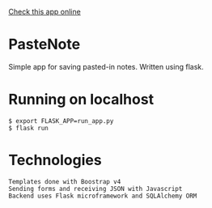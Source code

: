 [Check this app online](http://echelon133.usermd.net/)

# PasteNote
Simple app for saving pasted-in notes. Written using flask.

# Running on localhost
```
$ export FLASK_APP=run_app.py
$ flask run
```
# Technologies
    Templates done with Boostrap v4
    Sending forms and receiving JSON with Javascript
    Backend uses Flask microframework and SQLAlchemy ORM

